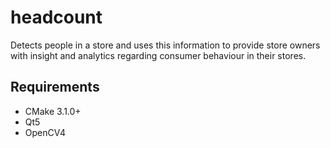 # headcount
Detects people in a store and uses this information to provide store owners with insight and analytics regarding consumer behaviour in their stores.

## Requirements

- CMake 3.1.0+
- Qt5
- OpenCV4
